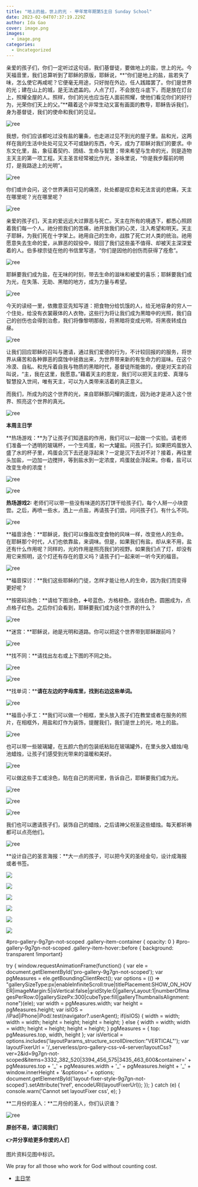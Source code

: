 ```yaml
---
title: "地上的盐，世上的光 - 甲年常年期第5主日 Sunday School"
date: 2023-02-04T07:37:19.229Z
author: Ida Gao
cover: image.png
images:
  - image.png
categories:
  - Uncategorized
---
```


亲爱的孩子们，你们一定听过这句话，我们基督徒，要做地上的盐，世上的光。今天福音里，我们总算听到了耶稣的原版，耶稣说，**“你们是地上的盐，盐若失了味，怎么使它再咸呢？它便毫无用途，只好抛在外边，任人践踏罢了。你们是世界的光；建在山上的城，是无法遮盖的。人点了灯，不会放在斗底下，而是放在灯台上，照耀全屋的人。照样，你们的光也应当在人面前照耀，使他们看见你们的好行为，光荣你们天上的父。”**藉着这个非常生动又富有画面的教导，耶稣告诉我们，身为基督徒，我们的使命和我们的见证。

<!--more-->

  

![ree](https://static.wixstatic.com/media/55472c_8f4b5394f0ae4ef9a305a72acd14720f~mv2.png)

  

我想，你们应该都吃过没有盐的薯条，也走进过见不到光的屋子里。盐和光，这两样在我的生活中处处可见又不可或缺的东西，今天，成为了耶稣对我们的要求。中东文化里，盐，象征着契约、团结、生命与智慧；带来希望与生命的光，则是造物主天主的第一项工程。天主圣言经常被比作光，圣咏里说，“你是我步履前的明灯，是我路途上的光明”。

  

![ree](https://static.wixstatic.com/media/55472c_01b45e2b907f436d874993912ba25c2c~mv2.png)

  

你们或许会问，这个世界满目可见的痛苦，处处都是叹息和无法言说的悲痛，天主在哪里呢？光在哪里呢？

  

![ree](https://static.wixstatic.com/media/55472c_02cce65846ff4d3783908e22ebfb12d2~mv2.png)

  

亲爱的孩子们，天主的爱远远大过罪恶与死亡。天主在所有的境遇下，都悉心照顾着我们每一个人。祂分担我们的苦痛，祂开放我们的心灵，注入希望和明天。天主子耶稣，为我们死在十字架上。祂用自己的生命，战胜了死亡对人类的统治。祂用愿意失去生命的爱，从罪恶的奴役中，赎回了我们这些虽不值得、却被天主深深爱着的人。伯多禄宗徒在他的书信里写道，“你们是因他的创伤而获得了痊愈”。

  

![ree](https://static.wixstatic.com/media/55472c_9c61990955d2437b8e85681376c15e27~mv2.jpg)

  

耶稣要我们成为盐，在无味的时刻，带去生命的滋味和被爱的喜乐；耶稣要我们成为光，在失落、无助、黑暗的地方，成为力量与希望。

  

![ree](https://static.wixstatic.com/media/55472c_a6b7830b89974448853d1e0c234c990e~mv2.jpg)

  

今天的读经一里，依撒意亚先知写道：把食物分给饥饿的人，给无地容身的穷人一个住处，给没有衣裳蔽体的人衣物，这些行为将让我们成为黑暗中的光照，我们自己的创伤也会得到治愈，我们将像黎明那般，将黑暗将变成光明，将黑夜转成白昼。

  

![ree](https://static.wixstatic.com/media/55472c_4a6f0fce55054c669db2b5fc98e37c5f~mv2.jpg)

  

让我们回应耶稣的召叫与邀请，通过我们爱德的行为，不计较回报的的服务，将世界从痛苦和各种罪恶的腐蚀中拯救出来，为世界带来新的有生命力的滋味。在这个冷漠、自私、和充斥着自我与物质的黑暗时代，基督徒所能做的，便是对天主的召叫说，“主，我在这里，我愿意。”藉着天主的恩宠，我们可以把天主的爱、真理与智慧投入世间，唯有天主，可以为人类带来活着的真正意义。

  

而我们，所成为的这个世界的光，来自耶稣那闪耀的面庞，因为祂才是进入这个世界、照亮这个世界的真光。

  

![ree](https://static.wixstatic.com/media/55472c_8cb4b94ae631449190c453e1c7ec3201~mv2.jpg)

  

  

**本周主日学**

  

  

**热场游戏：**为了让孩子们知道盐的作用，我们可以一起做一个实验。请老师们准备一个透明的玻璃杯，一个生鸡蛋，和一大罐盐。问孩子们，如果把鸡蛋放入盛了水的杯子里，鸡蛋会沉下去还是浮起来？一定是沉下去对不对？接着，再往里头加盐，一边加一边搅拌，等到盐水到一定浓度，鸡蛋就会浮起来。你看，盐可以改变生命的浓度！

  

![ree](https://static.wixstatic.com/media/55472c_c80013aa8fde484199fc6f73a59f0b5e~mv2.jpg)

  

![ree](https://static.wixstatic.com/media/55472c_c80013aa8fde484199fc6f73a59f0b5e~mv2.jpg)

  

**热场游戏2:** 老师们可以带一些没有味道的苏打饼干给孩子们，每个人掰一小块尝尝。之后，再喷一些水，洒上一点盐，再请孩子们尝。问问孩子们，有什么不同。

  

![ree](https://static.wixstatic.com/media/55472c_8c3e4bb0fcaf42b0bcc72b07135de10c~mv2.jpg)

  

  

**福音涂色：**耶稣说，我们可以像盐改变食物的风味一样，改变他人的生命。在耶稣那个时代，人们也依靠盐，来调味。但是，如果我们有盐，却从来不用，盐还有什么作用呢？同样的，光的作用是照亮我们的视野。如果我们点了灯，却没有用它来照明，这个灯还有存在的意义吗？请孩子们一起来听一听今天的福音。

  

![ree](https://static.wixstatic.com/media/55472c_8c98045c7eb54472ab8f82d3941d1194~mv2.png)

**福音探讨：**我们这些耶稣的门徒，怎样才能让他人的生命，因为我们而变得更好呢？

  

**按密码涂色：**请给下图涂色，➕号蓝色，方格棕色，竖线白色，圆圈成为，点点格子红色。之后你们会看到，耶稣要我们成为这个世界的什么？

![ree](https://static.wixstatic.com/media/55472c_ddeb1d2b3629490997ea97a24ffd6773~mv2.png)

  

**迷宫：**耶稣说，祂是光明和道路。你可以把这个世界带到耶稣跟前吗？

  

![ree](https://static.wixstatic.com/media/55472c_db3c7f73193549fa8d66b73857696cde~mv2.png)

  

**找不同：**请找出左右或上下图的不同之处。

![ree](https://static.wixstatic.com/media/55472c_d6980ef02be245be99e0f4d184dc9c1d~mv2.jpg)

  

![ree](https://static.wixstatic.com/media/55472c_5b458dc625664d748f1b861ec188a665~mv2.png)

  

**找单词：****请在左边的字母库里，找到右边这些单词。**

![ree](https://static.wixstatic.com/media/55472c_f6cc60c962ba4d0ba027f116c728c1f5~mv2.jpg)

  

  

**福音小手工：**我们可以做一个相框，里头放入孩子们在教堂或者在服务的照片，在相框外，用盐和灯作为装饰，提醒我们，我们是世上的光，地上的盐。

![ree](https://static.wixstatic.com/media/55472c_1ef6d919e3f14fe4b7cb03b328389d78~mv2.jpg)

  

也可以带一些玻璃罐，在五颜六色的包装纸粘贴在玻璃罐外，在里头放入蜡烛/电池蜡烛，让孩子们感受到光带来的温暖和美好。

![ree](https://static.wixstatic.com/media/55472c_9b897f85432d4c0ba41d80dd249feea2~mv2.png)

  

可以做这些手工或涂色，贴在自己的房间里，告诉自己，耶稣要我们成为光。

![ree](https://static.wixstatic.com/media/55472c_35b7bb63e85941db9b398947c5b52073~mv2.png)

  

![ree](https://static.wixstatic.com/media/55472c_30e3a640fc2647beabb2f1dde34da8ed~mv2.png)

  

![ree](https://static.wixstatic.com/media/55472c_5a62add757ce42c0a8ad668186650543~mv2.gif/v1/fill/w_130,h_173,al_c,usm_0.66_1.00_0.01,blur_2,pstr/55472c_5a62add757ce42c0a8ad668186650543~mv2.gif)

  

我们也可以邀请孩子们，装饰自己的蜡烛，之后请神父祝圣这些蜡烛。每天都祈祷都可以点亮他们。

  

![ree](https://static.wixstatic.com/media/55472c_8ae996ef363d471b93ed5029ccab4a4f~mv2.jpg)

  

**设计自己的圣言海报：**大一点的孩子，可以把今天的圣经金句，设计成海报或者书签。

  

![](https://static.wixstatic.com/media/55472c_5800a2557db7422c981cf8442d70fd77~mv2.jpg)

![](https://static.wixstatic.com/media/55472c_5800a2557db7422c981cf8442d70fd77~mv2.jpg)

![](https://static.wixstatic.com/media/55472c_8664b13f71a84cbf97e838206ae9d484~mv2.jpg)

![](https://static.wixstatic.com/media/55472c_8664b13f71a84cbf97e838206ae9d484~mv2.jpg)

![](https://static.wixstatic.com/media/55472c_7a728e74530d496bb178de0e87b2f81d~mv2.jpg)

![](https://static.wixstatic.com/media/55472c_7a728e74530d496bb178de0e87b2f81d~mv2.jpg)

#pro-gallery-9g7gn-not-scoped .gallery-item-container { opacity: 0 } #pro-gallery-9g7gn-not-scoped .gallery-item-hover::before { background: transparent !important}

try { window.requestAnimationFrame(function() { var ele = document.getElementById('pro-gallery-9g7gn-not-scoped'); var pgMeasures = ele.getBoundingClientRect(); var options = (() => "gallerySizeType:px|enableInfiniteScroll:true|titlePlacement:SHOW\_ON\_HOVER|imageMargin:5|isVertical:false|gridStyle:0|galleryLayout:1|numberOfImagesPerRow:0|gallerySizePx:300|cubeType:fill|galleryThumbnailsAlignment:none")(ele); var width = pgMeasures.width; var height = pgMeasures.height; var isIOS = /iPad|iPhone|iPod/.test(navigator?.userAgent); if(isIOS) { width = width; width = width; height = height; height = height; } else { width = width; width = width; height = height; height = height; } pgMeasures = { top: pgMeasures.top, width, height }; var isVertical = options.includes('layoutParams\_structure\_scrollDirection:"VERTICAL"'); var layoutFixerUrl = '/\_serverless/pro-gallery-css-v4-server/layoutCss?ver=2&id=9g7gn-not-scoped&items=3332\_382\_520|3394\_456\_575|3435\_463\_600&container=' + pgMeasures.top + '\_' + pgMeasures.width + '\_' + pgMeasures.height + '\_' + window.innerHeight + '&options=' + options; document.getElementById('layout-fixer-style-9g7gn-not-scoped').setAttribute('href', encodeURI(layoutFixerUrl)); }); } catch (e) { console.warn('Cannot set layoutFixer css', e); }

  

  

**二月份的圣人：**二月份的圣人，你们认识谁？

  

![ree](https://static.wixstatic.com/media/55472c_e3064f744b864edeaea5d719ad8f5ebc~mv2.jpg)

  

  

**原创不易，请订阅我们**

**👉并分享给更多你爱的人们**

图片资料见图中标识。

We pray for all those who work for God without counting cost.

*   [主日学](https://www.urloveinme.com/首頁/categories/主日学)
